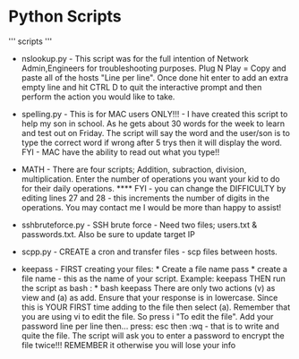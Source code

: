 # Python Scripts 
'''
scripts
'''


* nslookup.py - This script was for the full intention of Network Admin,Engineers for troubleshooting purposes. Plug N Play = Copy and paste all of the hosts "Line per line". Once done hit enter to add an extra empty line and hit CTRL D to quit the interactive prompt and then perform the action you would like to take.

* spelling.py - This is for MAC users ONLY!!! - I have created this script to help my son in school. As he gets about 30 words for the week to learn and test out on Friday. The script will say the word and the user/son is to type the correct word if wrong after 5 trys then it will display the word.    FYI - MAC have the ability to read out what you type!!


* MATH - There are four scripts; Addition, subraction, division, multiplication.  Enter the number of operations you want your kid to do for their daily  operations. 
**** FYI - you can change the DIFFICULTY by editing lines 27 and 28 - this increments the number of digits in the operations. You may contact me I would be more than happy to assist!

* sshbruteforce.py - SSH brute force - Need two files; users.txt & passwords.txt. Also be sure to update target IP 

* scpp.py - CREATE a cron and transfer files - scp files between hosts. 

* keepass - 
      FIRST creating your files:
      * Create a file name pass
      * create a file name - this as the name of your script. Example: keepass
      THEN
      run the script as bash : 
      * bash keepass
      There are only two actions (v) as view and (a) as add. Ensure that your response is in lowercase. Since this is YOUR FIRST time           adding to the file then select (a). Remember that you are using vi to edit the file. So press i "To edit the file".
      Add your password line per line then... press: esc then :wq  - that is to write and quite the file. The script will ask you to enter       a password to encrypt the file twice!!! REMEMBER it otherwise you will lose your info
